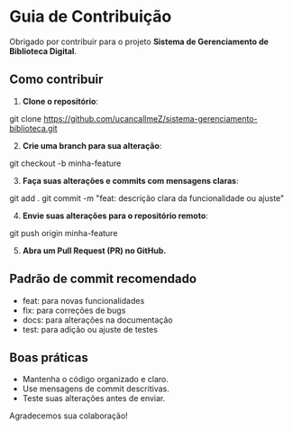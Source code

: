# Guia de Contribuição

Obrigado por contribuir para o projeto **Sistema de Gerenciamento de Biblioteca Digital**.

## Como contribuir

1. **Clone o repositório**:

git clone https://github.com/ucancallmeZ/sistema-gerenciamento-biblioteca.git

2. **Crie uma branch para sua alteração**:

git checkout -b minha-feature

3. **Faça suas alterações e commits com mensagens claras**:

git add .
git commit -m "feat: descrição clara da funcionalidade ou ajuste"

4. **Envie suas alterações para o repositório remoto**:

git push origin minha-feature

5. **Abra um Pull Request (PR) no GitHub.**

## Padrão de commit recomendado

- feat: para novas funcionalidades
- fix: para correções de bugs
- docs: para alterações na documentação
- test: para adição ou ajuste de testes

## Boas práticas

- Mantenha o código organizado e claro.
- Use mensagens de commit descritivas.
- Teste suas alterações antes de enviar.

Agradecemos sua colaboração!
